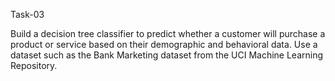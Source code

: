 

Task-03

Build a decision tree classifier to predict whether a customer will purchase a product or service based on their demographic and behavioral data. Use a dataset such as the Bank Marketing dataset from the UCI Machine Learning Repository.
